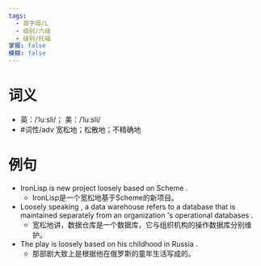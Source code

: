 ```yaml
---
tags:
  - 首字母/L
  - 级别/六级
  - 级别/托福
掌握: false
模糊: false
---
```

# 词义
- 英：/ˈluːsli/； 美：/ˈluːsli/
- #词性/adv  宽松地；松散地；不精确地
# 例句
- IronLisp is new project loosely based on Scheme .
	- IronLisp是一个宽松地基于Scheme的新项目。
- Loosely speaking , a data warehouse refers to a database that is maintained separately from an organization 's operational databases .
	- 宽松地讲，数据仓库是一个数据库，它与组织机构的操作数据库分别维护。
- The play is loosely based on his childhood in Russia .
	- 那部剧大致上是根据他在俄罗斯的童年生活写成的。
